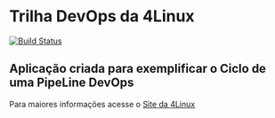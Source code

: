 # Trilha DevOps da 4Linux

<!-- Altere a Flag abaixo com sua URL do Travis -->
[![Build Status](https://travis-ci.org/vsalmei/DevOpsLab-HelloWorld.svg?branch=master)](https://travis-ci.org/vsalmei/DevOpsLab-HelloWorld)

## Aplicação criada para exemplificar o Ciclo de uma PipeLine DevOps


Para maiores informações acesse o [Site da 4Linux](https://www.4linux.com.br/cursos/devops)
